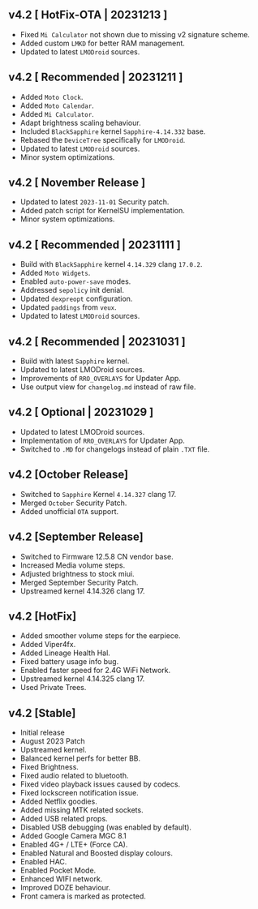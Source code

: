## v4.2 [ HotFix-OTA | 20231213 ]
- Fixed `Mi Calculator` not shown due to missing v2 signature scheme.
- Added custom `LMKD` for better RAM management.
- Updated to latest `LMODroid` sources.
  
## v4.2 [ Recommended | 20231211 ]
- Added `Moto Clock`.
- Added `Moto Calendar`.
- Added `Mi Calculator`.
- Adapt brightness scaling behaviour.
- Included `BlackSapphire` kernel `Sapphire-4.14.332` base.
- Rebased the `DeviceTree` specifically for `LMODroid`.
- Updated to latest `LMODroid` sources.
- Minor system optimizations.

## v4.2 [ November Release ]
- Updated to latest `2023-11-01` Security patch.
- Added patch script for KernelSU implementation.  
- Minor system optimizations.

## v4.2 [ Recommended | 20231111 ]
- Build with `BlackSapphire` kernel `4.14.329` clang `17.0.2`.
- Added `Moto Widgets`.
- Enabled `auto-power-save` modes.
- Addressed `sepolicy` init denial.
- Updated `dexpreopt` configuration.
- Updated `paddings` from `veux`.
- Updated to latest `LMODroid` sources.

## v4.2 [ Recommended | 20231031 ]
- Build with latest `Sapphire` kernel.
- Updated to latest LMODroid sources.
- Improvements of `RRO_OVERLAYS` for Updater App.
- Use output view for `changelog.md` instead of raw file.

## v4.2 [ Optional | 20231029 ]
- Updated to latest LMODroid sources.
- Implementation of `RRO_OVERLAYS` for Updater App.
- Switched to `.MD` for changelogs instead of plain `.TXT` file.

## v4.2 [October Release]
- Switched to `Sapphire` Kernel `4.14.327` clang 17.
- Merged `October` Security Patch.
- Added unofficial `OTA` support.

## v4.2 [September Release]
- Switched to Firmware 12.5.8 CN vendor base.
- Increased Media volume steps.
- Adjusted brightness to stock miui.
- Merged September Security Patch.
- Upstreamed kernel 4.14.326 clang 17.

## v4.2 [HotFix]
- Added smoother volume steps for the earpiece.
- Added Viper4fx.
- Added Lineage Health Hal.
- Fixed battery usage info bug.
- Enabled faster speed for 2.4G WiFi Network.
- Upstreamed kernel 4.14.325 clang 17.
- Used Private Trees.

## v4.2 [Stable]
- Initial release
- August 2023 Patch
- Upstreamed kernel.
- Balanced kernel perfs for better BB.
- Fixed Brightness.
- Fixed audio related to bluetooth.
- Fixed video playback issues caused by codecs.
- Fixed lockscreen notification issue.
- Added Netflix goodies.
- Added missing MTK related sockets.
- Added USB related props.
- Disabled USB debugging (was enabled by default).
- Added Google Camera MGC 8.1
- Enabled 4G+ / LTE+ (Force CA).
- Enabled Natural and Boosted display colours.
- Enabled HAC.
- Enabled Pocket Mode.
- Enhanced WIFI network.
- Improved DOZE behaviour.
- Front camera is marked as protected.
